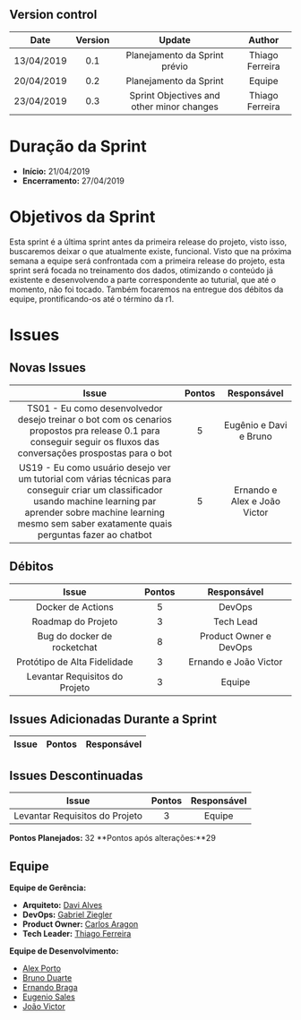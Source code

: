 ## Version control

|Date|Version|Update|Author|
|:--:|:----:|:-------:|:---:|
|13/04/2019|0.1|Planejamento da Sprint prévio|Thiago Ferreira|
|20/04/2019|0.2|Planejamento da Sprint|Equipe|
|23/04/2019|0.3|Sprint Objectives and other minor changes|Thiago Ferreira|

# Duração da Sprint

* <b>Início:</b> 21/04/2019
* <b>Encerramento:</b> 27/04/2019

# Objetivos da Sprint
Esta sprint é a última sprint antes da primeira release do projeto, visto isso, buscaremos deixar o que atualmente existe, funcional. Visto que na próxima semana a equipe será confrontada com a primeira release do projeto, esta sprint será focada no treinamento dos dados, otimizando o conteúdo já existente e desenvolvendo a parte correspondente ao tuturial, que até o momento, não foi tocado. Também focaremos na entregue dos débitos da equipe, prontificando-os até o término da r1.

# Issues
## Novas Issues
|Issue|Pontos|Responsável|
|:--:|:-------:|:--:|
|TS01 - Eu como desenvolvedor desejo treinar o bot com os cenarios propostos pra release 0.1 para conseguir seguir os fluxos das conversações prospostas para o bot|5|Eugênio e Davi e Bruno|
|US19 - Eu como usuário	desejo ver um tutorial com várias técnicas para conseguir criar um classificador usando machine learning par aprender sobre machine learning mesmo sem saber exatamente quais perguntas fazer ao chatbot|5|Ernando e Alex e João Victor |


## Débitos
|Issue|Pontos|Responsável|
|:--:|:-------:|:--:|
|Docker de Actions|5|DevOps|
|Roadmap do Projeto|3|Tech Lead|
|Bug do docker de rocketchat|8|Product Owner e DevOps|
|Protótipo de Alta Fidelidade|3|Ernando e João Victor|
|Levantar Requisitos do Projeto|3|Equipe|

## Issues Adicionadas Durante a Sprint
|Issue|Pontos|Responsável|
|:--:|:-------:|:--:|


## Issues Descontinuadas
|Issue|Pontos|Responsável|
|:--:|:-------:|:--:|
|Levantar Requisitos do Projeto|3|Equipe|

**Pontos Planejados:** 32
**Pontos após alterações:**29

## Equipe
**Equipe de Gerência:**
* **Arquiteto:** [Davi Alves](https://github.com/davialvb)  
* **DevOps:** [Gabriel Ziegler](https://github.com/gabrielziegler3) <br>
* **Product Owner:** [Carlos Aragon](https://github.com/carlosaragon) <br>
* **Tech Leader:** [Thiago Ferreira](https://github.com/thiagoiferreira)

**Equipe de Desenvolvimento:** 
- [Alex Porto](https://github.com/alexportof)
- [Bruno Duarte](https://github.com/Mexazonic)
- [Ernando Braga](https://github.com/ZarathosDeath)
- [Eugenio Sales](https://github.com/Eugeniosales)
- [João Victor](https://github.com/joao15victor08)